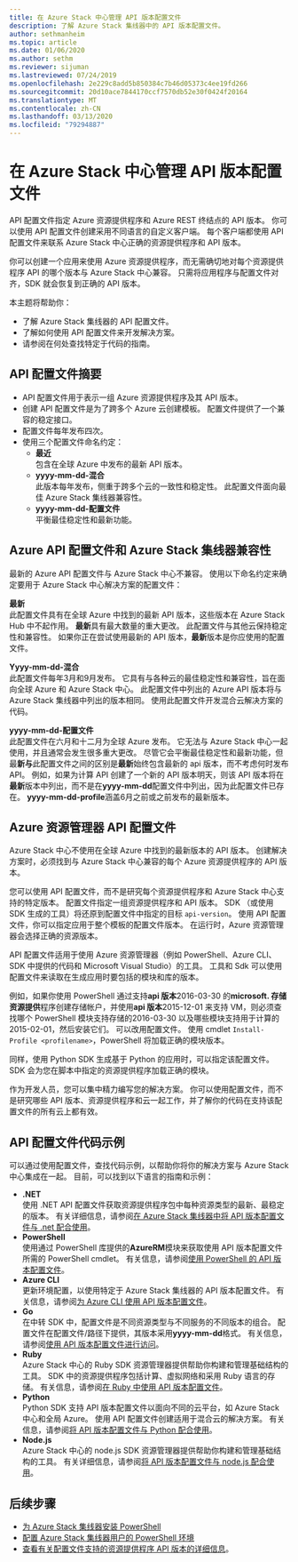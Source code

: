 ```yaml
---
title: 在 Azure Stack 中心管理 API 版本配置文件
description: 了解 Azure Stack 集线器中的 API 版本配置文件。
author: sethmanheim
ms.topic: article
ms.date: 01/06/2020
ms.author: sethm
ms.reviewer: sijuman
ms.lastreviewed: 07/24/2019
ms.openlocfilehash: 2e229c8add5b850384c7b46d05373c4ee19fd266
ms.sourcegitcommit: 20d10ace7844170ccf7570db52e30f0424f20164
ms.translationtype: MT
ms.contentlocale: zh-CN
ms.lasthandoff: 03/13/2020
ms.locfileid: "79294887"
---
```

# <a name="manage-api-version-profiles-in-azure-stack-hub"></a>在 Azure Stack 中心管理 API 版本配置文件

API 配置文件指定 Azure 资源提供程序和 Azure REST 终结点的 API 版本。 你可以使用 API 配置文件创建采用不同语言的自定义客户端。 每个客户端都使用 API 配置文件来联系 Azure Stack 中心正确的资源提供程序和 API 版本。

你可以创建一个应用来使用 Azure 资源提供程序，而无需确切地对每个资源提供程序 API 的哪个版本与 Azure Stack 中心兼容。 只需将应用程序与配置文件对齐，SDK 就会恢复到正确的 API 版本。

本主题将帮助你：

- 了解 Azure Stack 集线器的 API 配置文件。
- 了解如何使用 API 配置文件来开发解决方案。
- 请参阅在何处查找特定于代码的指南。

## <a name="summary-of-api-profiles"></a>API 配置文件摘要

- API 配置文件用于表示一组 Azure 资源提供程序及其 API 版本。
- 创建 API 配置文件是为了跨多个 Azure 云创建模板。 配置文件提供了一个兼容的稳定接口。
- 配置文件每年发布四次。
- 使用三个配置文件命名约定：
  - **最近**  
        包含在全球 Azure 中发布的最新 API 版本。
  - **yyyy-mm-dd-混合**  
    此版本每年发布，侧重于跨多个云的一致性和稳定性。 此配置文件面向最佳 Azure Stack 集线器兼容性。
  - **yyyy-mm-dd-配置文件** <br>
    平衡最佳稳定性和最新功能。

## <a name="azure-api-profiles-and-azure-stack-hub-compatibility"></a>Azure API 配置文件和 Azure Stack 集线器兼容性

最新的 Azure API 配置文件与 Azure Stack 中心不兼容。 使用以下命名约定来确定要用于 Azure Stack 中心解决方案的配置文件：

**最新**  
此配置文件具有在全球 Azure 中找到的最新 API 版本，这些版本在 Azure Stack Hub 中不起作用。 **最新**具有最大数量的重大更改。 此配置文件与其他云保持稳定性和兼容性。 如果你正在尝试使用最新的 API 版本，**最新**版本是你应使用的配置文件。

**Yyyy-mm-dd-混合**  
此配置文件每年3月和9月发布。 它具有与各种云的最佳稳定性和兼容性，旨在面向全球 Azure 和 Azure Stack 中心。 此配置文件中列出的 Azure API 版本将与 Azure Stack 集线器中列出的版本相同。 使用此配置文件开发混合云解决方案的代码。

**yyyy-mm-dd-配置文件**  
此配置文件在六月和十二月为全球 Azure 发布。 它无法与 Azure Stack 中心一起使用，并且通常会发生很多重大更改。 尽管它会平衡最佳稳定性和最新功能，但最**新与**此配置文件之间的区别是**最新**始终包含最新的 api 版本，而不考虑何时发布 API。 例如，如果为计算 API 创建了一个新的 API 版本明天，则该 API 版本将在**最新**版本中列出，而不是在**yyyy-mm-dd**配置文件中列出，因为此配置文件已存在。 **yyyy-mm-dd-profile**涵盖6月之前或之前发布的最新版本。

## <a name="azure-resource-manager-api-profiles"></a>Azure 资源管理器 API 配置文件

Azure Stack 中心不使用在全球 Azure 中找到的最新版本的 API 版本。 创建解决方案时，必须找到与 Azure Stack 中心兼容的每个 Azure 资源提供程序的 API 版本。

您可以使用 API 配置文件，而不是研究每个资源提供程序和 Azure Stack 中心支持的特定版本。 配置文件指定一组资源提供程序和 API 版本。 SDK （或使用 SDK 生成的工具）将还原到配置文件中指定的目标 `api-version`。 使用 API 配置文件，你可以指定应用于整个模板的配置文件版本。 在运行时，Azure 资源管理器会选择正确的资源版本。

API 配置文件适用于使用 Azure 资源管理器（例如 PowerShell、Azure CLI、SDK 中提供的代码和 Microsoft Visual Studio）的工具。 工具和 Sdk 可以使用配置文件来读取在生成应用时要包括的模块和库的版本。

例如，如果你使用 PowerShell 通过支持**api 版本**2016-03-30 的**microsoft. 存储** **资源提供**程序创建存储帐户，并使用**api 版本**2015-12-01 来支持 VM，则必须查找哪个 PowerShell 模块支持存储的2016-03-30 以及哪些模块支持用于计算的2015-02-01，然后安装它们。 可以改用配置文件。 使用 cmdlet `Install-Profile <profilename>`，PowerShell 将加载正确的模块版本。

同样，使用 Python SDK 生成基于 Python 的应用时，可以指定该配置文件。 SDK 会为您在脚本中指定的资源提供程序加载正确的模块。

作为开发人员，您可以集中精力编写您的解决方案。 你可以使用配置文件，而不是研究哪些 API 版本、资源提供程序和云一起工作，并了解你的代码在支持该配置文件的所有云上都有效。

## <a name="api-profile-code-samples"></a>API 配置文件代码示例

可以通过使用配置文件，查找代码示例，以帮助你将你的解决方案与 Azure Stack 中心集成在一起。 目前，可以找到以下语言的指南和示例：

- **.NET** <br>
使用 .NET API 配置文件获取资源提供程序包中每种资源类型的最新、最稳定的版本。 有关详细信息，请参阅[在 Azure Stack 集线器中将 API 版本配置文件与 .net 配合使用](azure-stack-version-profiles-net.md)。
- **PowerShell**  
使用通过 PowerShell 库提供的**AzureRM**模块来获取使用 API 版本配置文件所需的 PowerShell cmdlet。 有关信息，请参阅[使用 PowerShell 的 API 版本配置文件](azure-stack-version-profiles-powershell.md)。
- **Azure CLI**  
更新环境配置，以使用特定于 Azure Stack 集线器的 API 版本配置文件。 有关信息，请参阅[为 Azure CLI 使用 API 版本配置文件](azure-stack-version-profiles-azurecli2.md)。
- **Go**  
在中转 SDK 中，配置文件是不同资源类型与不同服务的不同版本的组合。 配置文件在配置文件/路径下提供，其版本采用**yyyy-mm-dd**格式。 有关信息，请参阅[使用 API 版本配置文件进行访问](azure-stack-version-profiles-go.md)。
- **Ruby**  
Azure Stack 中心的 Ruby SDK 资源管理器提供帮助你构建和管理基础结构的工具。 SDK 中的资源提供程序包括计算、虚拟网络和采用 Ruby 语言的存储。 有关信息，请参阅[在 Ruby 中使用 API 版本配置文件](azure-stack-version-profiles-ruby.md)。
- **Python**  
Python SDK 支持 API 版本配置文件以面向不同的云平台，如 Azure Stack 中心和全局 Azure。 使用 API 配置文件创建适用于混合云的解决方案。 有关信息，请参阅[将 API 版本配置文件与 Python 配合使用](azure-stack-version-profiles-python.md)。
- **Node.js**  
Azure Stack 中心的 node.js SDK 资源管理器提供帮助你构建和管理基础结构的工具。 有关详细信息，请参阅[将 API 版本配置文件与 node.js 配合使用](azure-stack-version-profile-nodejs.md)。

## <a name="next-steps"></a>后续步骤

- [为 Azure Stack 集线器安装 PowerShell](../operator/azure-stack-powershell-install.md)
- [配置 Azure Stack 集线器用户的 PowerShell 环境](azure-stack-powershell-configure-user.md)
- [查看有关配置文件支持的资源提供程序 API 版本的详细信息](azure-stack-profiles-azure-resource-manager-versions.md)。
